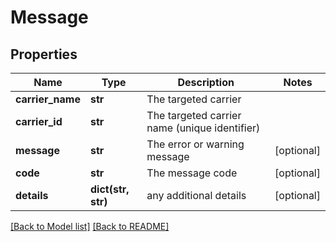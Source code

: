 # Message

## Properties

Name | Type | Description | Notes
------------ | ------------- | ------------- | -------------
**carrier_name** | **str** | The targeted carrier | 
**carrier_id** | **str** | The targeted carrier name (unique identifier) | 
**message** | **str** | The error or warning message | [optional] 
**code** | **str** | The message code | [optional] 
**details** | **dict(str, str)** | any additional details | [optional] 

[[Back to Model list]](../README.md#documentation-for-models) [[Back to README]](../README.md)

